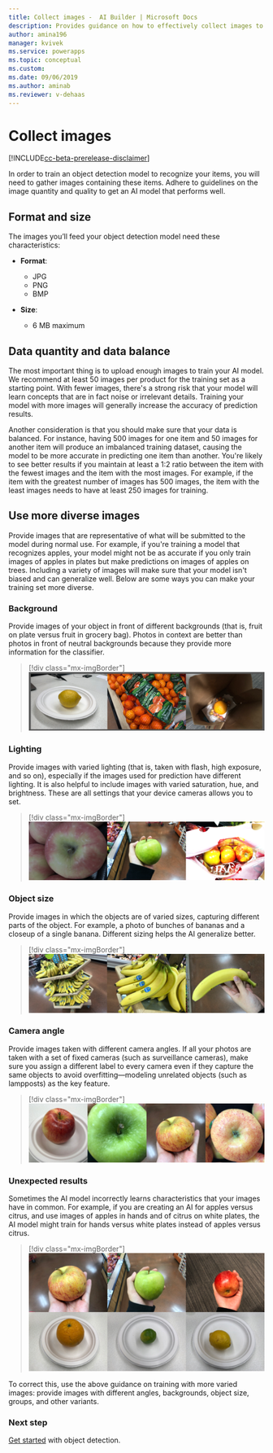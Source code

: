 ```yaml
---
title: Collect images -  AI Builder | Microsoft Docs
description: Provides guidance on how to effectively collect images to build an object detection model in AI Builder.
author: amina196
manager: kvivek
ms.service: powerapps
ms.topic: conceptual
ms.custom: 
ms.date: 09/06/2019
ms.author: aminab
ms.reviewer: v-dehaas
---
```




# Collect images

[!INCLUDE[cc-beta-prerelease-disclaimer](./includes/cc-beta-prerelease-disclaimer.md)]

In order to train an object detection model to recognize your items, you will need to gather images containing these items. Adhere to guidelines on the image quantity and quality to get an AI model that performs well.

## Format and size

The images you’ll feed your object detection model need these characteristics:

- **Format**:
  - JPG
  - PNG
  - BMP
  
- **Size**:
  - 6 MB maximum

## Data quantity and data balance

The most important thing is to upload enough images to train your AI model. We recommend at least 50 images per product for the training set as a starting point. With fewer images, there's a strong risk that your model will learn concepts that are in fact noise or irrelevant details. Training your model with more images will generally increase the accuracy of prediction results.

Another consideration is that you should make sure that your data is balanced. For instance, having 500 images for one item and 50 images for another item will produce an imbalanced training dataset, causing the model to be more accurate in predicting one item than another. You're likely to see better results if you maintain at least a 1:2 ratio between the item with the fewest images and the item with the most images. For example, if the item with the greatest number of images has 500 images, the item with the least images needs to have at least 250 images for training.

## Use more diverse images

Provide images that are representative of what will be submitted to the model during normal use. For example, if you're training a model that recognizes apples, your model might not be as accurate if you only train images of apples in plates but make predictions on images of apples on trees. Including a variety of images will make sure that your model isn't biased and can generalize well. Below are some ways you can make your training set more diverse.

### Background

Provide images of your object in front of different backgrounds (that is, fruit on plate versus fruit in grocery bag). Photos in context are better than photos in front of neutral backgrounds because they provide more information for the classifier.

> [!div class="mx-imgBorder"]
> ![Image backgrounds](media/image-background.png "Image backgrounds")

### Lighting

Provide images with varied lighting (that is, taken with flash, high exposure, and so on), especially if the images used for prediction have different lighting. It is also helpful to include images with varied saturation, hue, and brightness. These are all settings that your device cameras allows you to set.

> [!div class="mx-imgBorder"]
> ![Image lighting](media/image-lighting.png "Image lighting")

### Object size

Provide images in which the objects are of varied sizes, capturing different parts of the object. For example, a photo of bunches of bananas and a closeup of a single banana. Different sizing helps the AI generalize better.

> [!div class="mx-imgBorder"]
> ![Object sizes](media/image-object-size.png "Object sizes")

### Camera angle

Provide images taken with different camera angles. If all your photos are taken with a set of fixed cameras (such as surveillance cameras), make sure you assign a different label to every camera even if they capture the same objects to avoid overfitting—modeling unrelated objects (such as lampposts) as the key feature.

> [!div class="mx-imgBorder"]
> ![Camera angles](media/image-camera-angle.png "Camera angles")

### Unexpected results

Sometimes the AI model incorrectly learns characteristics that your images have in common. For example, if you are creating an AI for apples versus citrus, and use images of apples in hands and of citrus on white plates, the AI model might train for hands versus white plates instead of apples versus citrus.

> [!div class="mx-imgBorder"]
> ![Unexpected results](media/image-unexpected-results.png "Unexpected results")

To correct this, use the above guidance on training with more varied images: provide images with different angles, backgrounds, object size, groups, and other variants.

### Next step

[Get started](get-started-with-object-detection.md) with object detection.
